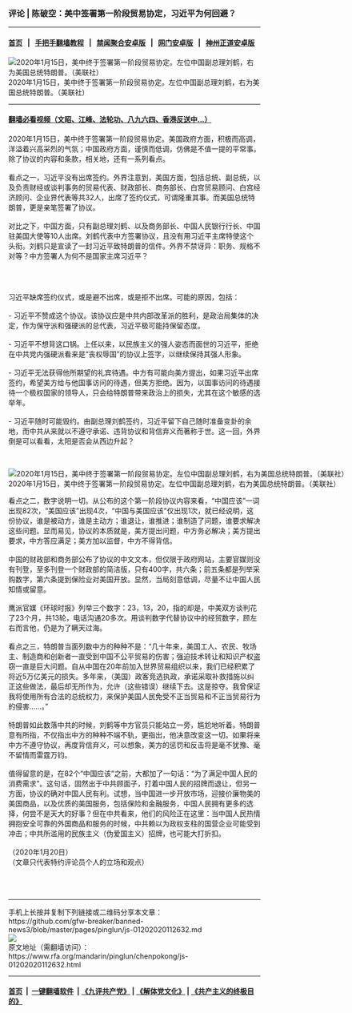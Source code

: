 ### 评论 | 陈破空：美中签署第一阶段贸易协定，习近平为何回避？
------------------------

#### [首页](https://github.com/gfw-breaker/banned-news3/blob/master/README.md) &nbsp;&nbsp;|&nbsp;&nbsp; [手把手翻墙教程](https://github.com/gfw-breaker/guides/wiki) &nbsp;&nbsp;|&nbsp;&nbsp; [禁闻聚合安卓版](https://github.com/gfw-breaker/bn-android) &nbsp;&nbsp;|&nbsp;&nbsp; [网门安卓版](https://github.com/oGate2/oGate) &nbsp;&nbsp;|&nbsp;&nbsp; [神州正道安卓版](https://github.com/SzzdOgate/update) 



<div id="headerimg">
 <img alt="2020年1月15日，美中终于签署第一阶段贸易协定。左位中国副总理刘鹤，右为美国总统特朗普。（美联社）" src="https://www.rfa.org/mandarin/pinglun/chenpokong/js-01202020112632.html/AP_20015653480572.jpg/@@images/528d4ebb-864a-4eae-8892-40f66700fd93.jpeg" title="2020年1月15日，美中终于签署第一阶段贸易协定。左位中国副总理刘鹤，右为美国总统特朗普。（美联社）"/>
 <div id="headerimgcontents">
  <div id="headerimgcaption">
   <span>
    2020年1月15日，美中终于签署第一阶段贸易协定。左位中国副总理刘鹤，右为美国总统特朗普。（美联社）
   </span>
   <!-- zoomattribute -->
  </div>
  <!-- headerimgcaption -->
 </div>
 <!-- headerimagecontents -->
</div>

<hr/>


#### [翻墙必看视频（文昭、江峰、法轮功、八九六四、香港反送中...）](http://167.172.214.107/home.html)

<div id="storytext">
 <div>
  <div class="slot_header">
  </div>
 </div>
 <p>
  2020年1月15日，美中终于签署第一阶段贸易协定。美国政府方面，积极而高调，洋溢着兴高采烈的气氛；中国政府方面，谨慎而低调，仿佛是不值一提的平常事。除了协议的内容和条款，相关地，还有一系列看点。
  <br/>
  <br/>
  看点之一，习近平没有出席签约。外界注意到，美国方面，包括总统、副总统，以及负责财经或谈判事务的贸易代表、财政部长、商务部长、白宫贸易顾问、白宫经济顾问、企业界代表等共32人，出席了签约仪式，可谓隆重其事。而美国总统特朗普，更是亲笔签署了协议。
  <br/>
  <br/>
  对比之下，中国方面，只有副总理刘鹤、以及商务部长、中国人民银行行长、中国驻美国大使等10人出席。刘鹤代表中方签署协议，且没有用习近平主席特使这个头衔。刘鹤只是宣读了一封习近平致特朗普的信件。外界不禁讶异：职务、规格不对等？中方签署人为何不是国家主席习近平？
 </p>
 <p>
  <br/>
  <br/>
 </p>
 <p>
  习近平缺席签约仪式，或是避不出席，或是拒不出席。可能的原因，包括：
  <br/>
  <br/>
  - 习近平不赞成这个协议。该协议应是中共内部改革派的胜利，是政治局集体的决定，作为保守派和强硬派的总代表，习近平极可能持保留态度。
  <br/>
  <br/>
  - 习近平不想背这口锅。上任以来，以民族主义的强人姿态而面世的习近平，拒绝在中共党内强硬派看来是“丧权辱国”的协议上签字，以继续保持其强人形象。
  <br/>
  <br/>
  - 习近平无法获得他所期望的礼宾待遇。中方有可能向美方提出，如果习近平出席签约，希望美方给与他国事访问的待遇，但美方拒绝。因为，以国事访问的待遇接待一个极权国家的领导人，只会给特朗普带来政治上的损失，尤其在这个敏感的选举年。
  <br/>
  <br/>
  - 习近平随时可能毁约。由副总理刘鹤签约，习近平留下自己随时准备变卦的余地，而中共从来就以不遵守承诺、违背协议和背信弃义而著称于世。这一回，外界倒是可以看看，太阳是否会从西边升起？
 </p>
 <p>
  <br/>
  <div class="image-inline captioned" style="width:1985px;">
   <div style="width:1985px;">
    <img alt="2020年1月15日，美中终于签署第一阶段贸易协定。左位中国副总理刘鹤，右为美国总统特朗普。（美联社）" src="https://www.rfa.org/mandarin/pinglun/chenpokong/js-01202020112632.html/AP_20015671964635.jpg" title="2020年1月15日，美中终于签署第一阶段贸易协定。左位中国副总理刘鹤，右为美国总统特朗普。（美联社）"/>
   </div>
   <div class="image-caption">
    <span style="width:1985px;">
     2020年1月15日，美中终于签署第一阶段贸易协定。左位中国副总理刘鹤，右为美国总统特朗普。（美联社）
    </span>
    <span class="copyright">
    </span>
   </div>
  </div>
 </p>
 <p>
  看点之二，数字说明一切。从公布的这个第一阶段协议内容来看，“中国应该”一词出现82次，“美国应该”出现4次，“中国与美国应该”仅出现1次，就已经说明，这份协议，谁是被动方，谁是主动方；谁退让，谁推进；谁制造了问题，谁要求解决这些问题。显而易见，协议的本质就是，美方提出问题，中方务必解决；美方提出要求，中方答应满足；美方加以监督，中方不得背信。
  <br/>
  <br/>
  中国的财政部和商务部公布了协议的中文文本，但仅限于政府网站，主要官媒则没有刊登，至多刊登一个财政部的简洁版，只有400字，共六条；前五条都是列举采购数字，第六条提到保险业对美国开放。显然，当局刻意低调，尽量不让中国人民知情或留意。
  <br/>
  <br/>
  鹰派官媒《环球时报》列举三个数字：23，13，20，指的却是，中美双方谈判花了23个月，共13轮，电话沟通20多次。用谈判数字代替协议中的经贸数字，顾左右而言他，仍是为了瞒天过海。
  <br/>
  <br/>
  看点之三，特朗普当面列数中方的种种不是：“几十年来，美国工人、农民、牧场主、制造商和创新者一直受到中国不公平贸易的伤害；强迫技术转让和知识产权盗窃一直是巨大问题。自从中国在20年前加入世界贸易组织以来，我们已经积累了将近5万亿美元的损失。多年来，（美国）政客竞选执政，承诺采取补救措施以纠正这些做法，最后却无所作为，允许（这些错误）继续下去。这是掠夺。我曾保证我将使用所有合法的总统权力，来保护美国人民免受不正当贸易和不正当贸易行为的侵害……。”
  <br/>
  <br/>
  特朗普如此数落中共的时候，刘鹤等中方官员只能站立一旁，尴尬地听着。特朗普意有所指，不仅指出中方的种种不端不轨，更指出，他决意改变这一切。如果将来中方不遵守协议，再度背信弃义，可以想象，美方的惩罚和反击将是毫不犹豫、毫不留情而雷霆万钧。
  <br/>
  <br/>
  值得留意的是，在82个“中国应该”之前，大都加了一句话：“为了满足中国人民的消费需求”。这句话，固然出于中共顾面子，打着中国人民的招牌而退让，但另一方面，协议的确对中国人民有利。试想，当中国进一步开放市场，迎接价廉物美的美国商品，以及优质的美国服务，包括保险和金融服务，中国人民拥有更多的选择，何尝不是天大的好事？但在中共看来，他们的风险正在这里：当中国人民热情拥抱安全可靠的外国商品和服务的时候，中共赖以为政权支柱的国营企业可能受到冲击；中共所滥用的民族主义（伪爱国主义）招牌，也可能大打折扣。
  <br/>
  <br/>
  （2020年1月20日）
  <br/>
  （文章只代表特约评论员个人的立场和观点）
  <br/>
  <br/>
  <br/>
  <br/>
 </p>
</div>

<hr/>
手机上长按并复制下列链接或二维码分享本文章：<br/>
https://github.com/gfw-breaker/banned-news3/blob/master/pages/pinglun/js-01202020112632.md <br/>
<a href='https://github.com/gfw-breaker/banned-news3/blob/master/pages/pinglun/js-01202020112632.md'><img src='https://github.com/gfw-breaker/banned-news3/blob/master/pages/pinglun/js-01202020112632.md.png'/></a> <br/>
原文地址（需翻墙访问）：https://www.rfa.org/mandarin/pinglun/chenpokong/js-01202020112632.html


------------------------
#### [首页](https://github.com/gfw-breaker/banned-news3/blob/master/README.md) &nbsp;|&nbsp; [一键翻墙软件](https://github.com/gfw-breaker/nogfw/blob/master/README.md) &nbsp;| [《九评共产党》](https://github.com/gfw-breaker/9ping.md/blob/master/README.md#九评之一评共产党是什么) | [《解体党文化》](https://github.com/gfw-breaker/jtdwh.md/blob/master/README.md) | [《共产主义的终极目的》](https://github.com/gfw-breaker/gczydzjmd.md/blob/master/README.md)


<img src='http://gfw-breaker.win/banned-news3/pages/pinglun/js-01202020112632.md' width='0px' height='0px'/>